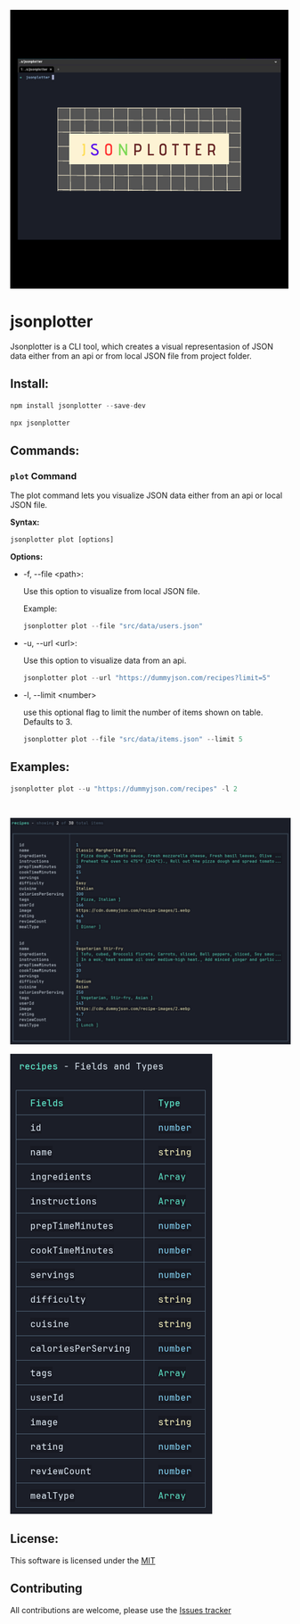 ![jsonplotter logo](https://github.com/anttiromppanen/jsonplotter/blob/main/public/logo.png)

# jsonplotter

Jsonplotter is a CLI tool, which creates a visual representasion of JSON data either from an api or from local JSON file from project folder.

## Install:

```javascript
npm install jsonplotter --save-dev
```

```javascript
npx jsonplotter
```

## Commands:

### `plot` Command

The plot command lets you visualize JSON data either from an api or local JSON file.

**Syntax:**

```javascript
jsonplotter plot [options]
```

**Options:**

- -f, --file \<path>:

  Use this option to visualize from local JSON file.

  Example:

  ```javascript
  jsonplotter plot --file "src/data/users.json"
  ```

- -u, --url \<url>:

  Use this option to visualize data from an api.

  ```javascript
  jsonplotter plot --url "https://dummyjson.com/recipes?limit=5"
  ```

- -l, --limit \<number>

  use this optional flag to limit the number of items shown on table. Defaults to 3.

  ```javascript
  jsonplotter plot --file "src/data/items.json" --limit 5
  ```

## Examples:

```javascript
jsonplotter plot --u "https://dummyjson.com/recipes" -l 2
```
<br />

![url option](https://github.com/anttiromppanen/jsonplotter/blob/main/public/url_1.png)

![url option](https://github.com/anttiromppanen/jsonplotter/blob/main/public/url_2.png)

## License:

This software is licensed under the [MIT](LICENSE)

## Contributing

All contributions are welcome, please use the [Issues tracker](https://github.com/anttiromppanen/jsonplotter/issues)
